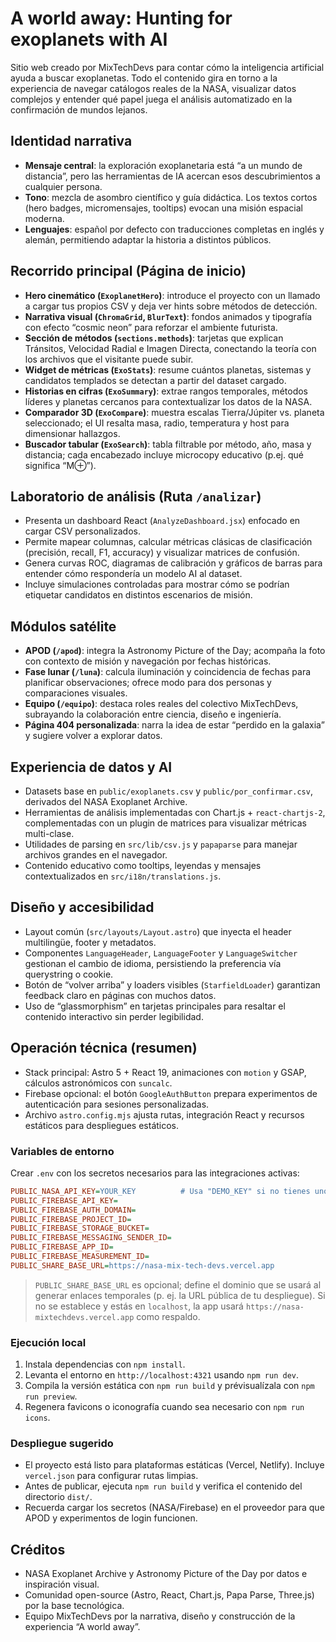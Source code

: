 # A world away: Hunting for exoplanets with AI

Sitio web creado por MixTechDevs para contar cómo la inteligencia artificial ayuda a buscar exoplanetas. Todo el contenido gira en torno a la experiencia de navegar catálogos reales de la NASA, visualizar datos complejos y entender qué papel juega el análisis automatizado en la confirmación de mundos lejanos.

## Identidad narrativa
- **Mensaje central**: la exploración exoplanetaria está “a un mundo de distancia”, pero las herramientas de IA acercan esos descubrimientos a cualquier persona.
- **Tono**: mezcla de asombro científico y guía didáctica. Los textos cortos (hero badges, micromensajes, tooltips) evocan una misión espacial moderna.
- **Lenguajes**: español por defecto con traducciones completas en inglés y alemán, permitiendo adaptar la historia a distintos públicos.

## Recorrido principal (Página de inicio)
- **Hero cinemático (`ExoplanetHero`)**: introduce el proyecto con un llamado a cargar tus propios CSV y deja ver hints sobre métodos de detección.
- **Narrativa visual (`ChromaGrid`, `BlurText`)**: fondos animados y tipografía con efecto “cosmic neon” para reforzar el ambiente futurista.
- **Sección de métodos (`sections.methods`)**: tarjetas que explican Tránsitos, Velocidad Radial e Imagen Directa, conectando la teoría con los archivos que el visitante puede subir.
- **Widget de métricas (`ExoStats`)**: resume cuántos planetas, sistemas y candidatos templados se detectan a partir del dataset cargado.
- **Historias en cifras (`ExoSummary`)**: extrae rangos temporales, métodos líderes y planetas cercanos para contextualizar los datos de la NASA.
- **Comparador 3D (`ExoCompare`)**: muestra escalas Tierra/Júpiter vs. planeta seleccionado; el UI resalta masa, radio, temperatura y host para dimensionar hallazgos.
- **Buscador tabular (`ExoSearch`)**: tabla filtrable por método, año, masa y distancia; cada encabezado incluye microcopy educativo (p.ej. qué significa “M⊕”).

## Laboratorio de análisis (Ruta `/analizar`)
- Presenta un dashboard React (`AnalyzeDashboard.jsx`) enfocado en cargar CSV personalizados.
- Permite mapear columnas, calcular métricas clásicas de clasificación (precisión, recall, F1, accuracy) y visualizar matrices de confusión.
- Genera curvas ROC, diagramas de calibración y gráficos de barras para entender cómo respondería un modelo AI al dataset.
- Incluye simulaciones controladas para mostrar cómo se podrían etiquetar candidatos en distintos escenarios de misión.

## Módulos satélite
- **APOD (`/apod`)**: integra la Astronomy Picture of the Day; acompaña la foto con contexto de misión y navegación por fechas históricas.
- **Fase lunar (`/luna`)**: calcula iluminación y coincidencia de fechas para planificar observaciones; ofrece modo para dos personas y comparaciones visuales.
- **Equipo (`/equipo`)**: destaca roles reales del colectivo MixTechDevs, subrayando la colaboración entre ciencia, diseño e ingeniería.
- **Página 404 personalizada**: narra la idea de estar “perdido en la galaxia” y sugiere volver a explorar datos.

## Experiencia de datos y AI
- Datasets base en `public/exoplanets.csv` y `public/por_confirmar.csv`, derivados del NASA Exoplanet Archive.
- Herramientas de análisis implementadas con Chart.js + `react-chartjs-2`, complementadas con un plugin de matrices para visualizar métricas multi-clase.
- Utilidades de parsing en `src/lib/csv.js` y `papaparse` para manejar archivos grandes en el navegador.
- Contenido educativo como tooltips, leyendas y mensajes contextualizados en `src/i18n/translations.js`.

## Diseño y accesibilidad
- Layout común (`src/layouts/Layout.astro`) que inyecta el header multilingüe, footer y metadatos.
- Componentes `LanguageHeader`, `LanguageFooter` y `LanguageSwitcher` gestionan el cambio de idioma, persistiendo la preferencia vía querystring o cookie.
- Botón de “volver arriba” y loaders visibles (`StarfieldLoader`) garantizan feedback claro en páginas con muchos datos.
- Uso de “glassmorphism” en tarjetas principales para resaltar el contenido interactivo sin perder legibilidad.

## Operación técnica (resumen)
- Stack principal: Astro 5 + React 19, animaciones con `motion` y GSAP, cálculos astronómicos con `suncalc`.
- Firebase opcional: el botón `GoogleAuthButton` prepara experimentos de autenticación para sesiones personalizadas.
- Archivo `astro.config.mjs` ajusta rutas, integración React y recursos estáticos para despliegues estáticos.

### Variables de entorno
Crear `.env` con los secretos necesarios para las integraciones activas:

```ini
PUBLIC_NASA_API_KEY=YOUR_KEY          # Usa "DEMO_KEY" si no tienes uno propio (limitado)
PUBLIC_FIREBASE_API_KEY=
PUBLIC_FIREBASE_AUTH_DOMAIN=
PUBLIC_FIREBASE_PROJECT_ID=
PUBLIC_FIREBASE_STORAGE_BUCKET=
PUBLIC_FIREBASE_MESSAGING_SENDER_ID=
PUBLIC_FIREBASE_APP_ID=
PUBLIC_FIREBASE_MEASUREMENT_ID=
PUBLIC_SHARE_BASE_URL=https://nasa-mix-tech-devs.vercel.app
```

> `PUBLIC_SHARE_BASE_URL` es opcional; define el dominio que se usará al generar enlaces
> temporales (p. ej. la URL pública de tu despliegue). Si no se establece y estás en
> `localhost`, la app usará `https://nasa-mixtechdevs.vercel.app` como respaldo.

### Ejecución local
1. Instala dependencias con `npm install`.
2. Levanta el entorno en `http://localhost:4321` usando `npm run dev`.
3. Compila la versión estática con `npm run build` y prévisualízala con `npm run preview`.
4. Regenera favicons o iconografía cuando sea necesario con `npm run icons`.

### Despliegue sugerido
- El proyecto está listo para plataformas estáticas (Vercel, Netlify). Incluye `vercel.json` para configurar rutas limpias.
- Antes de publicar, ejecuta `npm run build` y verifica el contenido del directorio `dist/`.
- Recuerda cargar los secretos (NASA/Firebase) en el proveedor para que APOD y experimentos de login funcionen.

## Créditos
- NASA Exoplanet Archive y Astronomy Picture of the Day por datos e inspiración visual.
- Comunidad open-source (Astro, React, Chart.js, Papa Parse, Three.js) por la base tecnológica.
- Equipo MixTechDevs por la narrativa, diseño y construcción de la experiencia “A world away”.
